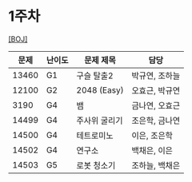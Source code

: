 # 1주차
[[BOJ]](https://www.acmicpc.net/workbook/view/1152)

|문제 |난이도|문제 제목|담당          |
|-----|--|-------------|--------------|
|13460|G1|구슬 탈출2   |박규연, 조하늘|
|12100|G2|2048 (Easy)  |오효근, 박규연|
|3190 |G4|뱀           |금나연, 오효근|
|14499|G4|주사위 굴리기|조은학, 금나연|
|14500|G4|테트로미노   |이은, 조은학  |
|14502|G4|연구소       |백채은, 이은  |
|14503|G5|로봇 청소기  |조하늘, 백채은|
